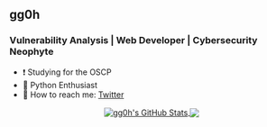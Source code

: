 ## gg0h

### Vulnerability Analysis | Web Developer | Cybersecurity Neophyte
- ❗️ Studying for the OSCP
- 🐍 Python Enthusiast
- 💬 How to reach me: [Twitter]


<p align="center">

<a href="https://github.com/gg0h/gg0h">
  <img align="center" src="https://github-readme-stats.vercel.app/api?username=gg0h&show_icons=true&theme=merko&include_all_commits=true&count_private=true&line_height=34" alt="gg0h's GitHub Stats" />
</a>

<a href="https://github.com/gg0h/gg0h">
  <img align="center" src="https://github-readme-stats.vercel.app/api/top-langs/?username=gg0h&show_icons=true&theme=merko&layout=default&hide_border=false&lang_count=4" />
</a>

</p>



[twitter]: https://twitter.com/0x68306767
